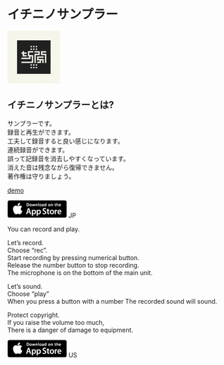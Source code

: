 # イチニノサンプラー

![alt](../images/chop_icon.png)


## イチニノサンプラーとは?

サンプラーです。  
録音と再生ができます。  
工夫して録音すると良い感じになります。  
連続録音ができます。  
誤って記録音を消去しやすくなっています。  
消えた音は残念ながら復帰できません。  
著作権は守りましょう。

[demo](https://youtu.be/87LinjSA-Nw
)

[![jp](../images/store.png)](https://itunes.apple.com/jp/app/12sampler/id1446760908?l=ja&amp;ls=1&amp;mt=8) JP

You can record and play.

Let’s record.  
Choose “rec”.  
Start recording by pressing numerical button.  
Release the number button to stop recording.  
The microphone is on the bottom of the main unit.

Let’s sound.  
Choose “play”  
When you press a button with a number
The recorded sound will sound.

Protect copyright.  
If you raise the volume too much,  
There is a danger of damage to equipment.


[![us](../images/store.png)](https://itunes.apple.com/us/app/12sampler/id1446760908?l=ja&amp;ls=1&amp;mt=8) US
